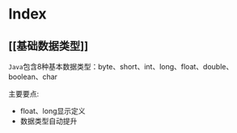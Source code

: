 # Index
## [[基础数据类型]]
`Java`包含8种基本数据类型：byte、short、int、long、float、double、boolean、char

主要要点:
- float、long显示定义
- 数据类型自动提升